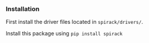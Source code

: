 ### Installation
First install the driver files located in `spirack/drivers/`.

Install this package using `pip install spirack`
